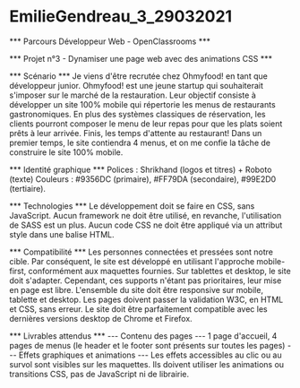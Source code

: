 # EmilieGendreau_3_29032021

*** Parcours Développeur Web - OpenClassrooms ***

*** Projet n°3 - Dynamiser une page web avec des animations CSS ***

*** Scénario *** 
Je viens d'être recrutée chez Ohmyfood! en tant que développeur junior. 
Ohmyfood! est une jeune startup qui souhaiterait s'imposer sur le marché de la restauration. Leur objectif consiste à développer un site 100% mobile qui répertorie les menus de restaurants gastronomiques. En plus des systèmes classiques de réservation, les clients pourront composer le menu de leur repas pour que les plats soient prêts à leur arrivée. Finis, les temps d'attente au restaurant!
Dans un premier temps, le site contiendra 4 menus, et on me confie la tâche de construire le site 100% mobile.

*** Identité graphique ***
Polices : Shrikhand (logos et titres) + Roboto (texte)
Couleurs : #9356DC (primaire), #FF79DA (secondaire), #99E2D0 (tertiaire).

*** Technologies ***
Le développement doit se faire en CSS, sans JavaScript.
Aucun framework ne doit être utilisé, en revanche, l'utilisation de SASS est un plus.
Aucun code CSS ne doit être appliqué via un attribut style dans une balise HTML.

*** Compatibilité ***
Les personnes connectées et pressées sont notre cible. Par conséquent, le site est développé en utilisant l'approche mobile-first, conformément aux maquettes fournies.
Sur tablettes et desktop, le site doit s'adapter. Cependant, ces supports n'étant pas prioritaires, leur mise en page est libre.
L'ensemble du site doit être responsive sur mobile, tablette et desktop.
Les pages doivent passer la validation W3C, en HTML et CSS, sans erreur.
Le site doit être parfaitement compatible avec les dernières versions desktop de Chrome et Firefox.

*** Livrables attendus ***
--- Contenu des pages ---
1 page d'accueil, 4 pages de menus (le header et le footer sont présents sur toutes les pages)
--- Effets graphiques et animations ---
Les effets accessibles au clic ou au survol sont visibles sur les maquettes. Ils doivent utiliser les animations ou transitions CSS, pas de JavaScript ni de librairie.
